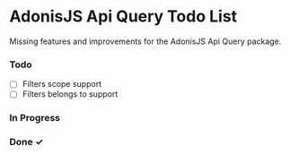 # AdonisJS Api Query Todo List

Missing features and improvements for the AdonisJS Api Query package.

### Todo

- [ ] Filters scope support
- [ ] Filters belongs to support

### In Progress

### Done ✓
